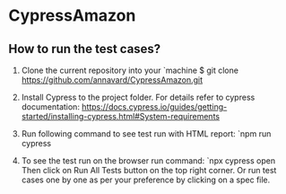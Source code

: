 # CypressAmazon

## How to run the test cases?

1. Clone the current repository into your `machine $ git clone https://github.com/annavard/CypressAmazon.git

2. Install Cypress to the project folder. For details refer to cypress documentation:
https://docs.cypress.io/guides/getting-started/installing-cypress.html#System-requirements

3. Run following command to see test run with HTML report: `npm run cypress

4. To see the test run on the browser run command: `npx cypress open
   Then click on Run All Tests button on the top right corner.
   Or run test cases one by one as per your preference by clicking on a spec file.
